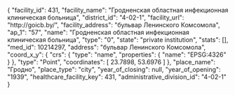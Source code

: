 {
    "facility_id": 431,
    "facility_name": "Гродненская областная инфекционная клиническая больница",
    "district_id": "4-02-1",
    "facility_url": "http:\/\/goicb.by\/",
    "facility_address": "бульвар Ленинского Комсомола",
    "ap_1": "57",
    "name": "Гродненская областная инфекционная клиническая больница",
    "type": "0",
    "state": "private institution",
    "stats": [],
    "med_id": 10214297,
    "address": "бульвар Ленинского Комсомола",
    "coord_x_y": {
        "crs": {
            "type": "name",
            "properties": {
                "name": "EPSG:4326"
            }
        },
        "type": "Point",
        "coordinates": [
            23.7898,
            53.6976
        ]
    },
    "place_name": "Гродно",
    "place_type": "city",
    "year_of_closing": null,
    "year_of_opening": "1939",
    "healthcare_facility_key": 431,
    "administrative_division_id": "4-02-1"
}